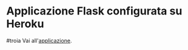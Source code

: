 # Applicazione Flask configurata su Heroku #
#troia
Vai all'[applicazione](https://shrouded-river-66628.herokuapp.com//).
